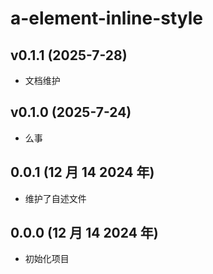 # a-element-inline-style

## v0.1.1 (2025-7-28)

- 文档维护

## v0.1.0 (2025-7-24)

- 么事

## 0.0.1 (12 月 14 2024 年)

- 维护了自述文件

## 0.0.0 (12 月 14 2024 年)

- 初始化项目
